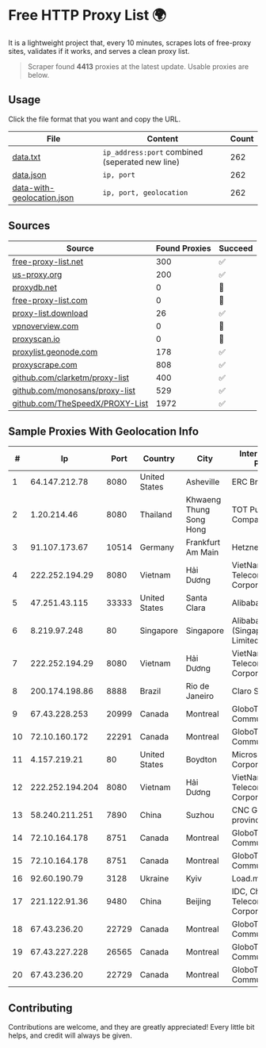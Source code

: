 
# Free HTTP Proxy List 🌍

It is a lightweight project that, every 10 minutes, scrapes lots of free-proxy sites, validates if it works, and serves a clean proxy list.


> Scraper found **4413** proxies at the latest update. Usable proxies are below.

## Usage

Click the file format that you want and copy the URL.


|File|Content|Count|
|----|-------|-----|
|[data.txt](https://raw.githubusercontent.com/themiralay/Proxy-List-World/master/data.txt)|`ip_address:port` combined (seperated new line)|262|
|[data.json](https://raw.githubusercontent.com/themiralay/Proxy-List-World/master/data.json)|`ip, port`|262|
|[data-with-geolocation.json](https://raw.githubusercontent.com/themiralay/Proxy-List-World/master/data-with-geolocation.json)|`ip, port, geolocation`|262|

## Sources

|Source|Found Proxies|Succeed|
|------|-------------|-------|
|[free-proxy-list.net](https://free-proxy-list.net)|300|✅|
|[us-proxy.org](https://www.us-proxy.org)|200|✅|
|[proxydb.net](http://proxydb.net)|0|🚫|
|[free-proxy-list.com](https://free-proxy-list.com/?page=&port=&type%5B%5D=http&type%5B%5D=https&up_time=0&search=Search)|0|🚫|
|[proxy-list.download](https://www.proxy-list.download/HTTP)|26|✅|
|[vpnoverview.com](https://vpnoverview.com/privacy/anonymous-browsing/free-proxy-servers)|0|🚫|
|[proxyscan.io](https://www.proxyscan.io)|0|🚫|
|[proxylist.geonode.com](https://proxylist.geonode.com/api/proxy-list?limit=300&page=1&sort_by=lastChecked&sort_type=desc&protocols=http,https)|178|✅|
|[proxyscrape.com](https://api.proxyscrape.com/v2/?request=displayproxies&protocol=http&timeout=10000&country=all&ssl=all&anonymity=all)|808|✅|
|[github.com/clarketm/proxy-list](https://raw.githubusercontent.com/clarketm/proxy-list/master/proxy-list-raw.txt)|400|✅|
|[github.com/monosans/proxy-list](https://raw.githubusercontent.com/monosans/proxy-list/main/proxies/http.txt)|529|✅|
|[github.com/TheSpeedX/PROXY-List](https://raw.githubusercontent.com/TheSpeedX/PROXY-List/master/http.txt)|1972|✅|


## Sample Proxies With Geolocation Info

|#|Ip|Port|Country|City|Internet Service Provider|
|-|--|----|-------|----|-------------------------|
|1|64.147.212.78|8080|United States|Asheville|ERC Broadband|
|2|1.20.214.46|8080|Thailand|Khwaeng Thung Song Hong|TOT Public Company Limited|
|3|91.107.173.67|10514|Germany|Frankfurt Am Main|Hetzner Online AG|
|4|222.252.194.29|8080|Vietnam|Hải Dương|VietNam Post and Telecom Corporation|
|5|47.251.43.115|33333|United States|Santa Clara|Alibaba Cloud LLC|
|6|8.219.97.248|80|Singapore|Singapore|Alibaba Cloud (Singapore) Private Limited|
|7|222.252.194.29|8080|Vietnam|Hải Dương|VietNam Post and Telecom Corporation|
|8|200.174.198.86|8888|Brazil|Rio de Janeiro|Claro S.A|
|9|67.43.228.253|20999|Canada|Montreal|GloboTech Communications|
|10|72.10.160.172|22291|Canada|Montreal|GloboTech Communications|
|11|4.157.219.21|80|United States|Boydton|Microsoft Corporation|
|12|222.252.194.204|8080|Vietnam|Hải Dương|VietNam Post and Telecom Corporation|
|13|58.240.211.251|7890|China|Suzhou|CNC Group Jiangsu province network|
|14|72.10.164.178|8751|Canada|Montreal|GloboTech Communications|
|15|72.10.164.178|8751|Canada|Montreal|GloboTech Communications|
|16|92.60.190.79|3128|Ukraine|Kyiv|Load.me sp. z o. o.|
|17|221.122.91.36|9480|China|Beijing|IDC, China Telecommunications Corporation|
|18|67.43.236.20|22729|Canada|Montreal|GloboTech Communications|
|19|67.43.227.228|26565|Canada|Montreal|GloboTech Communications|
|20|67.43.236.20|22729|Canada|Montreal|GloboTech Communications|



## Contributing

Contributions are welcome, and they are greatly appreciated! Every
little bit helps, and credit will always be given.


